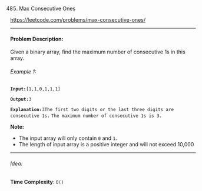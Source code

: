 485. Max Consecutive Ones

https://leetcode.com/problems/max-consecutive-ones/

---

#### Problem Description:

Given a binary array, find the maximum number of consecutive 1s in this array.

###### Example 1:

**`Input:`**`[1,1,0,1,1,1]`

**`Output:`**`3`

**`Explanation:`**`3The first two digits or the last three digits are consecutive 1s.`
`The maximum number of consecutive 1s is 3.`

**Note:**

- The input array will only contain `0` and `1`.
- The length of input array is a positive integer and will not exceed 10,000

---

###### Idea:

**Time Complexity**: `O()`
